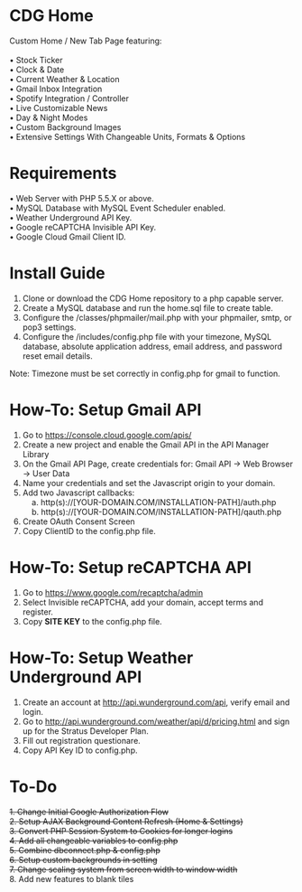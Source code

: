 # CDG Home
Custom Home / New Tab Page featuring:<br><br>
• Stock Ticker<br>
• Clock & Date<br>
• Current Weather & Location<br>
• Gmail Inbox Integration<br>
• Spotify Integration / Controller<br>
• Live Customizable News<br>
• Day & Night Modes<br>
• Custom Background Images<br>
• Extensive Settings With Changeable Units, Formats & Options<br>

# Requirements
• Web Server with PHP 5.5.X or above.<br>
• MySQL Database with MySQL Event Scheduler enabled.<br>
• Weather Underground API Key.<br>
• Google reCAPTCHA Invisible API Key.<br>
• Google Cloud Gmail Client ID.<br>

# Install Guide
1. Clone or download the CDG Home repository to a php capable server.
2. Create a MySQL database and run the home.sql file to create table.
3. Configure the /classes/phpmailer/mail.php with your phpmailer, smtp, or pop3 settings.
4. Configure the /includes/config.php file with your timezone, MySQL database, absolute application address, email address, and password reset email details.

Note: Timezone must be set correctly in config.php for gmail to function.

# How-To: Setup Gmail API

1. Go to https://console.cloud.google.com/apis/
2. Create a new project and enable the Gmail API in the API Manager Library
3. On the Gmail API Page, create credentials for: Gmail API -> Web Browser -> User Data
4. Name your credentials and set the Javascript origin to your domain.
5. Add two Javascript callbacks: <br>
&nbsp;&nbsp;&nbsp;    a. http(s)://[YOUR-DOMAIN.COM/INSTALLATION-PATH]/auth.php<br>
&nbsp;&nbsp;&nbsp;   b. http(s)://[YOUR-DOMAIN.COM/INSTALLATION-PATH]/qauth.php<br>
6. Create OAuth Consent Screen
7. Copy ClientID to the config.php file.

# How-To: Setup reCAPTCHA API

1. Go to https://www.google.com/recaptcha/admin
2. Select Invisible reCAPTCHA, add your domain, accept terms and register.
3. Copy <b>SITE KEY</b> to the config.php file.

# How-To: Setup Weather Underground API

1. Create an account at http://api.wunderground.com/api, verify email and login.
2. Go to http://api.wunderground.com/weather/api/d/pricing.html and sign up for the Stratus Developer Plan.
3. Fill out registration questionare.
4. Copy API Key ID to config.php.

# To-Do
<s>1. Change Initial Google Authorization Flow</s><br>
<s>2. Setup AJAX Background Content Refresh (Home & Settings)</s><br>
<s>3. Convert PHP Session System to Cookies for longer logins</s><br>
<s>4. Add all changeable variables to config.php</s><br>
<s>5. Combine dbconnect.php & config.php</s><br>
<s>6. Setup custom backgrounds in setting</s><br>
<s>7. Change scaling system from screen width to window width</s><br>
8. Add new features to blank tiles<br>


